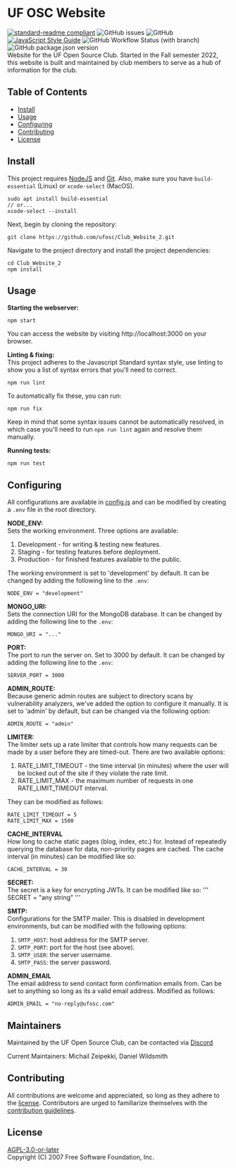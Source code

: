 # UF OSC Website
[![standard-readme compliant](https://img.shields.io/badge/readme%20style-standard-brightgreen.svg?style=flat-square)](https://github.com/RichardLitt/standard-readme) ![GitHub issues](https://img.shields.io/github/issues-raw/ufosc/Club_Website_2) ![GitHub](https://img.shields.io/github/license/ufosc/Club_Website_2) [![JavaScript Style Guide](https://img.shields.io/badge/code_style-standard-brightgreen.svg)](https://standardjs.com) ![GitHub Workflow Status (with branch)](https://img.shields.io/github/actions/workflow/status/ufosc/Club_Website_2/node.js.yml) ![GitHub package.json version](https://img.shields.io/github/package-json/v/ufosc/Club_Website_2)
<br/>
Website for the UF Open Source Club. Started in the Fall semester 2022, this website is built and maintained by club members to serve as a hub of information for the club.

## Table of Contents
- [Install](#install)
- [Usage](#usage)
- [Configuring](#configuring)
- [Contributing](#contributing)
- [License](#license)

## Install
This project requires [NodeJS](https://nodejs.org/en/) and [Git](https://git-scm.com). Also, make sure you have `build-essential` (Linux) or `xcode-select` (MacOS).
```
sudo apt install build-essential
// or...
xcode-select --install
```

Next, begin by cloning the repository:
```
git clone https://github.com/ufosc/Club_Website_2.git
```

Navigate to the project directory and install the project dependencies:
```
cd Club_Website_2
npm install
```
## Usage
<b>Starting the webserver:</b>
```
npm start
```
You can access the website by visiting http://localhost:3000 on your browser.

<b>Linting & fixing:</b>
<br/>
This project adheres to the Javascript Standard syntax style, use linting to show you a list of syntax errors that you'll need to correct.
```
npm run lint
```
To automatically fix these, you can run:
```
npm run fix
```
Keep in mind that some syntax issues cannot be automatically resolved, in which case you'll need to run `npm run lint` again and resolve them manually.


<b>Running tests:</b>
```
npm run test
```
## Configuring
All configurations are available in [config.js](config.js) and can be modified by creating a `.env` file in the root directory.

<b> NODE_ENV: </b><br>
Sets the working environment. Three options are available:
1. Development - for writing & testing new features.
2. Staging - for testing features before deployment.
3. Production - for finished features available to the public.

The working environment is set to 'development' by default. It can be changed by adding the following line to the `.env`:
```
NODE_ENV = "development"
```

<b> MONGO_URI: </b><br>
Sets the connection URI for the MongoDB database. It can be changed by adding the following line to the `.env`:
```
MONGO_URI = "..."
```

<b>PORT:</b><br>
The port to run the server on. Set to 3000 by default. It can be changed by adding the following line to the `.env`:
```
SERVER_PORT = 3000
```

<b>ADMIN_ROUTE:</b><br>
Because generic admin routes are subject to directory scans by vulnerability analyzers, we've added the option to configure it manually. It is set to 'admin' by default, but can be changed via the following option:
```
ADMIN_ROUTE = "admin"
```

<b>LIMITER:</b><br>
The limiter sets up a rate limiter that controls how many requests can be made by a user before they are timed-out. There are two available options:
1. RATE_LIMIT_TIMEOUT - the time interval (in minutes) where the user will be locked out of the site if they violate the rate limit.
2. RATE_LIMIT_MAX - the maximum number of requests in one RATE_LIMIT_TIMEOUT interval.

They can be modified as follows:
```
RATE_LIMIT_TIMEOUT = 5
RATE_LIMIT_MAX = 1500
```

<b>CACHE_INTERVAL</b><br>
How long to cache static pages (blog, index, etc.) for. Instead of repeatedly querying the database for data, non-priority pages are cached. The cache interval (in minutes) can be modified like so:
```
CACHE_INTERVAL = 30
```

<b>SECRET:</b><br>
The secret is a key for encrypting JWTs. It can be modified like so:
'''
SECRET = "any string"
'''

<b>SMTP:</b><br>
Configurations for the SMTP mailer. This is disabled in development environments, but can be modified with the following options:
1. `SMTP_HOST`: host address for the SMTP server.
2. `SMTP_PORT`: port for the host (see above).
3. `SMTP_USER`: the server username.
4. `SMTP_PASS`: the server password.

<b>ADMIN_EMAIL</b><br>
The email address to send contact form confirmation emails from. Can be set to anything so long as its a valid email address. Modified as follows:
```
ADMIN_EMAIL = "no-reply@ufosc.com"
```
## Maintainers
Maintained by the UF Open Source Club, can be contacted via [Discord](https://discord.gg/j9g5dqSVD8)

Current Maintainers: Michail Zeipekki, Daniel Wildsmith
## Contributing
All contributions are welcome and appreciated, so long as they adhere to the [license](#license). Contributors are urged to familiarize themselves with the [contribution guidelines](CONTRIBUTING.md).
## License
[AGPL-3.0-or-later](LICENSE.md) <br/>
Copyright (C) 2007 Free Software Foundation, Inc.
